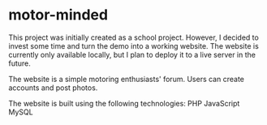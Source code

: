 # motor-minded
This project was initially created as a school project. However, I decided to invest some time and turn the demo into a working website. The website is currently only available locally, but I plan to deploy it to a live server in the future.

The website is a simple motoring enthusiasts' forum. Users can create accounts and post photos.

The website is built using the following technologies:
PHP
JavaScript
MySQL
